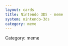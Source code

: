 ```yaml
---
layout: cards
title: Nintendo 3DS - meme
system: nintendo-3ds
category: meme
---
```

<div class="alert alert-secondary mb-4"><span class="i18n innerHTML-category">Category: </span><span class="i18n innerHTML-cat-meme">meme</span></div>
